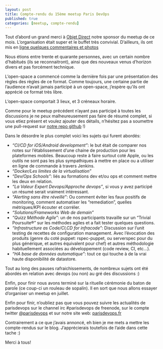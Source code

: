 ```yaml
---
layout: post
title: Compte-rendu du 15ème meetup Paris DevOps
published: true
categories: [meetup, compte-rendu]
---
```


Tout d’abord un grand merci à [Objet Direct](http://devops.objetdirect.com/) notre sponsor du meetup de ce mois. L’organisation était super et le buffet très convivial. D’ailleurs, ils ont mis en [ligne quelques commentaires et photos](http://devops.objetdirect.com/?p=171)

Nous étions entre trente et quarante personnes, avec un certain nombre d’habitués (ils se reconnaitront), ainsi que des nouveaux venus d’horizon divers et pas forcément technique.

L’open-space a commencé comme la dernière fois par une présentation des règles des règles de ce format. Comme toujours, une certaine partie de l’audience n’avait jamais participé à un open-space, j’espère qu’ils ont apprécié ce format très libre.

L’open-space comportait 3 lieux, et 3 créneaux horaire.

Comme pour le meetup précédent n’ayant pas participé à toutes les discussions je ne peux malheureusement pas faire de résumé complet, si vous etiez présent et voulez ajouter des détails, n’hésitez pas a soumettre une pull-request sur [notre repo github](https://github.com/parisdevops/parisdevops.github.com) !)

Dans le désordre le plus complet voici les sujets qui furent abordés:

-   *“CI/CD for iOS/Android development”*: le but était de comparer nos notes sur l’établissement d’une chaine de production pour les plateformes mobiles. Beaucoup reste à faire surtout coté Apple, ou les outils ne sont pas les plus sympathiques à mettre en place ou a utiliser en ligne de commande à travers Jenkins.
-   *“Docker/Les limites de la virtualisation”*
-   *“Dev/Ops Schools”*: liés au formations dev et/ou ops et comment mettre les deux en relation.
-   *“La Valeur Expert Devops/Approche devops”*, si vous y avez participé un résumé serait vraiment intéressant.
-   *“Alerting sans être réveillé”*: Ou comment éviter les faux positifs de monitoring, comment automatiser les “remediation”, quelles métriques/KPI écouter et corréler.
-   *“Solutions/Frameworks Web de demain”*
-   *“Quizz Méthode Agile”*: un de nos participants travaille sur un “Trivial Poursuite®” sur les méthodes agiles et a fait tester quelques questions.
-   *“Infrastructure as Code/CI,CD for infracode”*: Discussion sur l’unit testing de recettes de configuration management. Avec l’évocation des produits (genre du coté puppet: rspec-puppet, ou serverspec pour du plus générique, et autres équivalent pour chef) et autres méthodologie habituellement associées au développement (code review, CI, etc…).
-   *“HA base de données automatique”*: tout ce qui touche à de la vrai haute disponibilité de datastore.

Tout au long des pauses rafraichissements, de nombreux sujets ont été abordés en relation avec devops (ou non) au gré des discussions :)

Enfin, pour finir nous avons terminé sur la rituelle cérémonie du baton de parole (ce coup-ci un rouleau de sopalin). Il en sort que nous allons essayer d’organiser un meetup en juillet.

Enfin pour finir, n’oubliez pas que vous pouvez suivre les actualités de parisdevops sur le channel irc \#parisdevops de freenode, sur le compte twitter [@parisdevops](https://twitter.com/parisdevops) et sur notre site web: [parisdevops.fr](http://parisdevops.fr)

Contrairement a ce que j’avais annoncé, eh bien je me mets a mettre les compte-rendus sur le blog. J’apprécierais toutefois de l’aide dans cette tache :)

Merci à tous!

